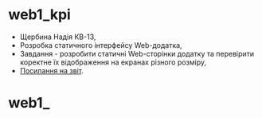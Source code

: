 # web1_kpi

- Щербина Надія КВ-13,
- Розробка статичного інтерфейсу Web-додатка,
- Завдання - розробити статичні Web-сторінки додатку та перевірити коректне їх відображення на екранах різного розміру,
- [ Посилання на звіт](https://docs.google.com/document/d/1DGJV1xyc5Xrjlr_HdAZfDJTDyqxW38dsPPuuhcvlVoU/edit).
# web1_

